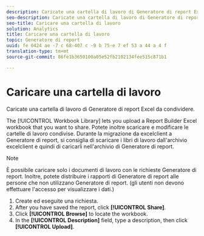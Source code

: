 ```yaml
---
description: Caricate una cartella di lavoro di Generatore di report Excel da condividere.
seo-description: Caricate una cartella di lavoro di Generatore di report Excel da condividere.
seo-title: Caricare una cartella di lavoro
solution: Analytics
title: Caricare una cartella di lavoro
topic: Generatore di report
uuid: fe 0424 ae -7 c 68-407 c -9 b 75-e 7 ef 53 a 44 a 4 f
translation-type: tm+mt
source-git-commit: 86fe1b3650100a05e52fb2102134fee515c871b1

---
```



# Caricare una cartella di lavoro

Caricate una cartella di lavoro di Generatore di report Excel da condividere.

The [!UICONTROL Workbook Library] lets you upload a Report Builder Excel workbook that you want to share. Potete inoltre scaricare e modificare le cartelle di lavoro condivise. Durante la migrazione da excelclient a Generatore di report, si consiglia di scaricare i libri di lavoro dall'archivio excelclient e quindi di caricarli nell'archivio di Generatore di report.

>[!NOTE]
>
>È possibile caricare solo i documenti di lavoro con le richieste Generatore di report. Inoltre, potete distribuire i rapporti di Generatore di report alle persone che non utilizzano Generatore di report. (gli utenti non devono effettuare l'accesso per visualizzare i dati.)

1. Create ed eseguite una richiesta.
1. After you have saved the report, click **[!UICONTROL Share]**.
1. Click **[!UICONTROL Browse]** to locate the workbook.
1. In the **[!UICONTROL Description]** field, type a description, then click **[!UICONTROL Upload]**.
